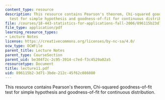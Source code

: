 ```yaml
---
content_type: resource
description: This resource contains Pearson's theorem, Chi-squared goodness-of-fit
  test for simple hypothesis and goodness-of-fit for continuous distribution.
file: /courses/18-443-statistics-for-applications-fall-2006/896115b23d713bde212c45f62c086080_lecture11.pdf
file_type: application/pdf
learning_resource_types:
- Lecture Notes
license: https://creativecommons.org/licenses/by-nc-sa/4.0/
ocw_type: OCWFile
parent_title: Lecture Notes
parent_type: CourseSection
parent_uid: be304f2c-2c95-3914-c7ed-f3c4529a02a5
resourcetype: Document
title: lecture11.pdf
uid: 896115b2-3d71-3bde-212c-45f62c086080
---
```

This resource contains Pearson's theorem, Chi-squared goodness-of-fit test for simple hypothesis and goodness-of-fit for continuous distribution.